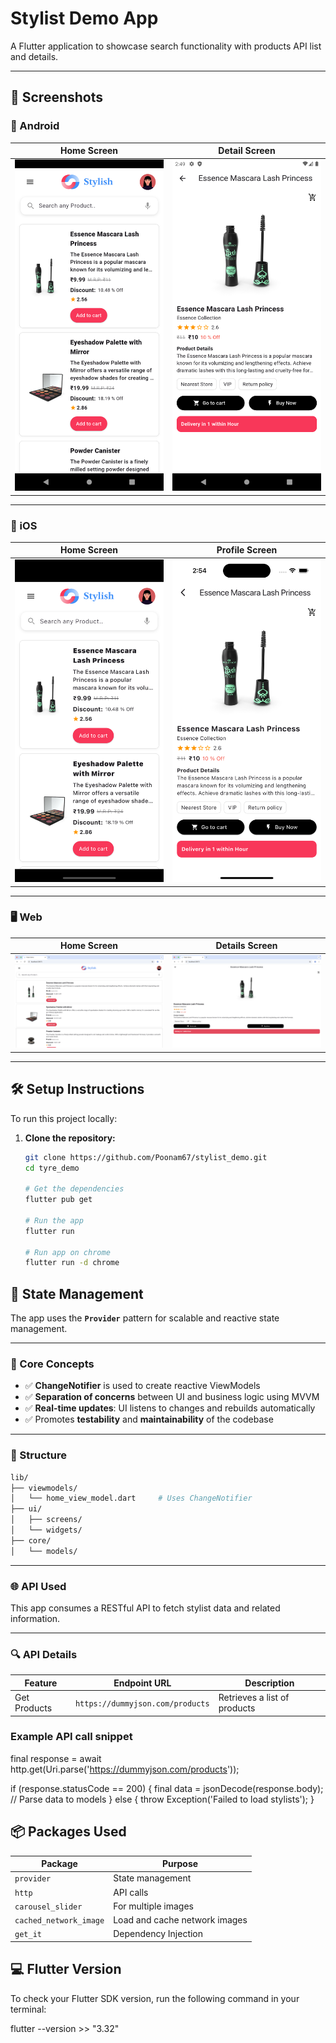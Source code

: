 # Stylist Demo App

A Flutter application to showcase search functionality with products API list and details.

---

## 📱 Screenshots

### 🤖 Android

| Home Screen | Detail Screen | 
|-------------|----------------|
| ![Android Home](https://github.com/Poonam67/stylist_demo/blob/main/screenshots/android/android1.png?raw=true) | ![Android Detail](https://github.com/Poonam67/stylist_demo/blob/main/screenshots/android/android2.png?raw=true) |

---

### 🍎 iOS

| Home Screen | Profile Screen | 
|-------------|----------------|
| ![iOS Home](https://github.com/Poonam67/stylist_demo/blob/main/screenshots/ios/ios1.png?raw=true) | ![iOS Details](https://github.com/Poonam67/stylist_demo/blob/main/screenshots/ios/ios2.png?raw=true) | 

---

### 🖥️ Web

| Home Screen | Details Screen |
|-------------|------------------|
| ![Web Home](https://github.com/Poonam67/stylist_demo/blob/main/screenshots/web/web1.png?raw=true) | ![Web Details](https://github.com/Poonam67/stylist_demo/blob/main/screenshots/web/web2.png?raw=true) |


---

## 🛠️ Setup Instructions

To run this project locally:

1. **Clone the repository:**

   ```bash
   git clone https://github.com/Poonam67/stylist_demo.git
   cd tyre_demo

   # Get the dependencies
   flutter pub get

   # Run the app
   flutter run

   # Run app on chrome
   flutter run -d chrome


## 🔁 State Management

The app uses the **`Provider`** pattern for scalable and reactive state management.

---

### 🧠 Core Concepts

- ✅ **ChangeNotifier** is used to create reactive ViewModels  
- ✅ **Separation of concerns** between UI and business logic using MVVM
- ✅ **Real-time updates**: UI listens to changes and rebuilds automatically  
- ✅ Promotes **testability** and **maintainability** of the codebase  

---

### 📂 Structure

```bash
lib/
├── viewmodels/
│   └── home_view_model.dart     # Uses ChangeNotifier
├── ui/
│   ├── screens/
│   └── widgets/
├── core/
│   └── models/
```
---

### 🌐 API Used

This app consumes a RESTful API to fetch stylist data and related information.

---

### 🔍 API Details

| Feature          | Endpoint URL                      | Description                      |
|------------------|-----------------------------------|----------------------------------|
| Get Products     | `https://dummyjson.com/products`  | Retrieves a list of products     |



### Example API call snippet

final response = await http.get(Uri.parse('https://dummyjson.com/products'));

if (response.statusCode == 200) {
  final data = jsonDecode(response.body);
  // Parse data to models
} else {
  throw Exception('Failed to load stylists');
}


## 📦 Packages Used

| Package                | Purpose                       |
|------------------------|-------------------------------|
| `provider`             | State management              |
| `http`                 | API calls                     |
| `carousel_slider`      | For multiple images           |
| `cached_network_image` | Load and cache network images | 
| `get_it`               | Dependency Injection          |


## 💻 Flutter Version

To check your Flutter SDK version, run the following command in your terminal:

flutter --version >> "3.32"